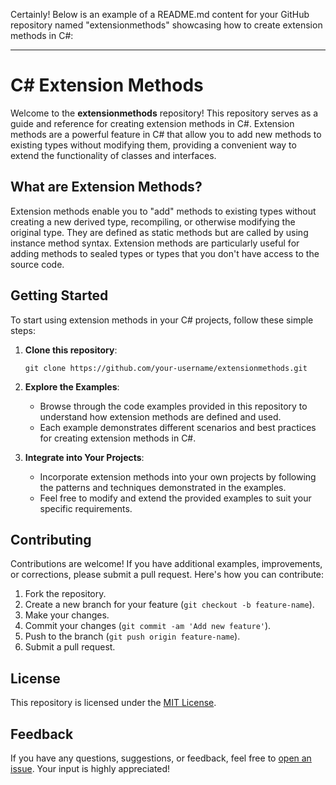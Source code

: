Certainly! Below is an example of a README.md content for your GitHub repository named "extensionmethods" showcasing how to create extension methods in C#:

---

# C# Extension Methods

Welcome to the **extensionmethods** repository! This repository serves as a guide and reference for creating extension methods in C#. Extension methods are a powerful feature in C# that allow you to add new methods to existing types without modifying them, providing a convenient way to extend the functionality of classes and interfaces.

## What are Extension Methods?

Extension methods enable you to "add" methods to existing types without creating a new derived type, recompiling, or otherwise modifying the original type. They are defined as static methods but are called by using instance method syntax. Extension methods are particularly useful for adding methods to sealed types or types that you don't have access to the source code.

## Getting Started

To start using extension methods in your C# projects, follow these simple steps:

1. **Clone this repository**:
   ```
   git clone https://github.com/your-username/extensionmethods.git
   ```

2. **Explore the Examples**:
   - Browse through the code examples provided in this repository to understand how extension methods are defined and used.
   - Each example demonstrates different scenarios and best practices for creating extension methods in C#.

3. **Integrate into Your Projects**:
   - Incorporate extension methods into your own projects by following the patterns and techniques demonstrated in the examples.
   - Feel free to modify and extend the provided examples to suit your specific requirements.

## Contributing

Contributions are welcome! If you have additional examples, improvements, or corrections, please submit a pull request. Here's how you can contribute:

1. Fork the repository.
2. Create a new branch for your feature (`git checkout -b feature-name`).
3. Make your changes.
4. Commit your changes (`git commit -am 'Add new feature'`).
5. Push to the branch (`git push origin feature-name`).
6. Submit a pull request.

## License

This repository is licensed under the [MIT License](LICENSE).

## Feedback

If you have any questions, suggestions, or feedback, feel free to [open an issue](https://github.com/your-username/extensionmethods/issues). Your input is highly appreciated!
